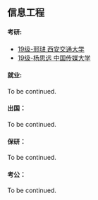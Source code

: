## 信息工程

#### 考研:

- [19级-邢琎 西安交通大学](grad-application/通信与信息工程学院/信息工程/[CN]-19-Xingjin.md)
- [19级-杨思远 中国传媒大学](grad-application/通信与信息工程学院/信息工程/[CN]-19-Yangsiyuan.md)

#### 就业:

To be continued.

#### 出国：

To be continued.

#### 保研：

To be continued.

#### 考公：

To be continued.
